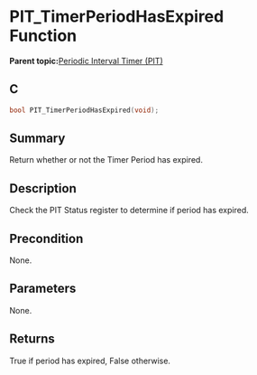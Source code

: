 # PIT\_TimerPeriodHasExpired Function

**Parent topic:**[Periodic Interval Timer \(PIT\)](GUID-16D8A016-2531-4956-B8AA-F751096F1732.md)

## C

```c
bool PIT_TimerPeriodHasExpired(void);
```

## Summary

Return whether or not the Timer Period has expired.

## Description

Check the PIT Status register to determine if period has expired.

## Precondition

None.

## Parameters

None.

## Returns

True if period has expired, False otherwise.

